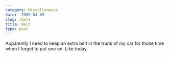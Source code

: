 ```yaml
---
category: Miscellaneous
date: '2006-04-05'
slug: /belt
title: Belt
type: post
---
```



Apparently I need to keep an extra belt in the trunk of my car for
those time when I forget to put one on. Like today.